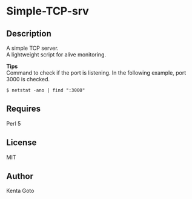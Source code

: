 # Simple-TCP-srv 

## Description  
A simple TCP server.  
A lightweight script for alive monitoring.  

**Tips**  
Command to check if the port is listening. In the following example, port 3000 is checked.  
```
$ netstat -ano | find ":3000"
```

## Requires
Perl 5

## License
MIT

## Author
Kenta Goto
